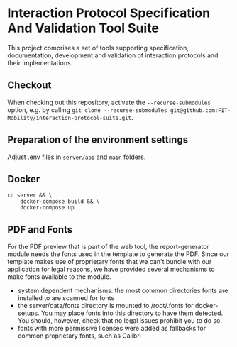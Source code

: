 # Interaction Protocol Specification And Validation Tool Suite

This project comprises a set of tools supporting specification, documentation, development and validation of interaction protocols and their implementations.

## Checkout
When checking out this repository, activate the `--recurse-submodules` option, e.g. by calling `git clone --recurse-submodules git@github.com:FIT-Mobility/interaction-protocol-suite.git`.

## Preparation of the environment settings
Adjust .env files in `server/api` and `main` folders.

## Docker
```$bash
cd server && \
    docker-compose build && \
    docker-compose up
```


## PDF and Fonts

For the PDF preview that is part of the web tool, the report-generator module needs the fonts used in the template to generate the PDF.
Since our template makes use of proprietary fonts that we can't bundle with our application for legal reasons, we have provided several mechanisms to make fonts available to the module.
- system dependent mechanisms: the most common directories fonts are installed to are scanned for fonts
- the server/data/fonts directory is mounted to /root/.fonts for docker-setups. You may place fonts into this directory to have them detected. You should, however, check that no legal issues prohibit you to do so.
- fonts with more permissive licenses were added as fallbacks for common proprietary fonts, such as Calibri
